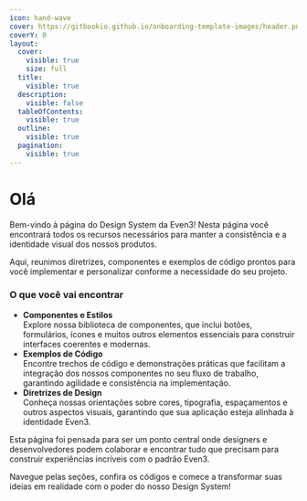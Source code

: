 ```yaml
---
icon: hand-wave
cover: https://gitbookio.github.io/onboarding-template-images/header.png
coverY: 0
layout:
  cover:
    visible: true
    size: full
  title:
    visible: true
  description:
    visible: false
  tableOfContents:
    visible: true
  outline:
    visible: true
  pagination:
    visible: true
---
```


# Olá

Bem-vindo à página do Design System da Even3! Nesta página você encontrará todos os recursos necessários para manter a consistência e a identidade visual dos nossos produtos.&#x20;

Aqui, reunimos diretrizes, componentes e exemplos de código prontos para você implementar e personalizar conforme a necessidade do seu projeto.

### O que você vai encontrar

* **Componentes e Estilos**\
  Explore nossa biblioteca de componentes, que inclui botões, formulários, ícones e muitos outros elementos essenciais para construir interfaces coerentes e modernas.
* **Exemplos de Código**\
  Encontre trechos de código e demonstrações práticas que facilitam a integração dos nossos componentes no seu fluxo de trabalho, garantindo agilidade e consistência na implementação.
* **Diretrizes de Design**\
  Conheça nossas orientações sobre cores, tipografia, espaçamentos e outros aspectos visuais, garantindo que sua aplicação esteja alinhada à identidade Even3.

Esta página foi pensada para ser um ponto central onde designers e desenvolvedores podem colaborar e encontrar tudo que precisam para construir experiências incríveis com o padrão Even3.&#x20;

Navegue pelas seções, confira os códigos e comece a transformar suas ideias em realidade com o poder do nosso Design System!
